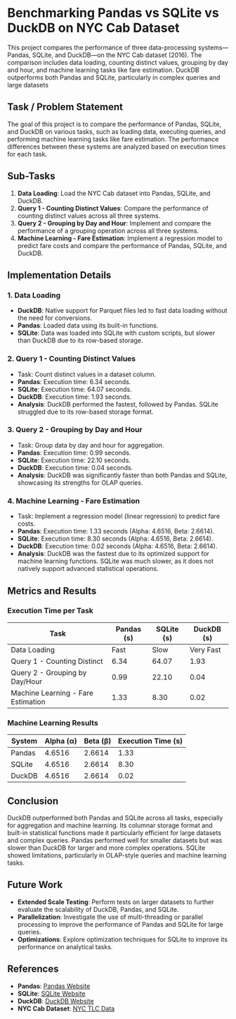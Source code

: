 # Benchmarking Pandas vs SQLite vs DuckDB on NYC Cab Dataset
 This project compares the performance of three data-processing systems—Pandas, SQLite, and DuckDB—on the NYC Cab dataset (2016). The comparison includes data loading, counting distinct values, grouping by day and hour, and machine learning tasks like fare estimation. DuckDB outperforms both Pandas and SQLite, particularly in complex queries and large datasets

## Task / Problem Statement  
The goal of this project is to compare the performance of Pandas, SQLite, and DuckDB on various tasks, such as loading data, executing queries, and performing machine learning tasks like fare estimation. The performance differences between these systems are analyzed based on execution times for each task.

## Sub-Tasks  
1. **Data Loading**: Load the NYC Cab dataset into Pandas, SQLite, and DuckDB.  
2. **Query 1 - Counting Distinct Values**: Compare the performance of counting distinct values across all three systems.  
3. **Query 2 - Grouping by Day and Hour**: Implement and compare the performance of a grouping operation across all three systems.  
4. **Machine Learning - Fare Estimation**: Implement a regression model to predict fare costs and compare the performance of Pandas, SQLite, and DuckDB.

## Implementation Details  
### 1. **Data Loading**  
   - **DuckDB**: Native support for Parquet files led to fast data loading without the need for conversions.
   - **Pandas**: Loaded data using its built-in functions.
   - **SQLite**: Data was loaded into SQLite with custom scripts, but slower than DuckDB due to its row-based storage.

### 2. **Query 1 - Counting Distinct Values**  
   - Task: Count distinct values in a dataset column.  
   - **Pandas**: Execution time: 6.34 seconds.  
   - **SQLite**: Execution time: 64.07 seconds.  
   - **DuckDB**: Execution time: 1.93 seconds.  
   - **Analysis**: DuckDB performed the fastest, followed by Pandas. SQLite struggled due to its row-based storage format.

### 3. **Query 2 - Grouping by Day and Hour**  
   - Task: Group data by day and hour for aggregation.  
   - **Pandas**: Execution time: 0.99 seconds.  
   - **SQLite**: Execution time: 22.10 seconds.  
   - **DuckDB**: Execution time: 0.04 seconds.  
   - **Analysis**: DuckDB was significantly faster than both Pandas and SQLite, showcasing its strengths for OLAP queries.

### 4. **Machine Learning - Fare Estimation**  
   - Task: Implement a regression model (linear regression) to predict fare costs.  
   - **Pandas**: Execution time: 1.33 seconds (Alpha: 4.6516, Beta: 2.6614).  
   - **SQLite**: Execution time: 8.30 seconds (Alpha: 4.6516, Beta: 2.6614).  
   - **DuckDB**: Execution time: 0.02 seconds (Alpha: 4.6516, Beta: 2.6614).  
   - **Analysis**: DuckDB was the fastest due to its optimized support for machine learning functions. SQLite was much slower, as it does not natively support advanced statistical operations.

## Metrics and Results

### **Execution Time per Task**

| Task                          | Pandas (s)   | SQLite (s)   | DuckDB (s)   |
|-------------------------------|--------------|--------------|--------------|
| Data Loading                   | Fast         | Slow         | Very Fast    |
| Query 1 - Counting Distinct    | 6.34         | 64.07        | 1.93         |
| Query 2 - Grouping by Day/Hour | 0.99         | 22.10        | 0.04         |
| Machine Learning - Fare Estimation | 1.33       | 8.30         | 0.02         |

### **Machine Learning Results**

| System     | Alpha (α) | Beta (β) | Execution Time (s) |
|------------|-----------|----------|--------------------|
| Pandas     | 4.6516    | 2.6614   | 1.33               |
| SQLite     | 4.6516    | 2.6614   | 8.30               |
| DuckDB     | 4.6516    | 2.6614   | 0.02               |

## Conclusion  
DuckDB outperformed both Pandas and SQLite across all tasks, especially for aggregation and machine learning. Its columnar storage format and built-in statistical functions made it particularly efficient for large datasets and complex queries. Pandas performed well for smaller datasets but was slower than DuckDB for larger and more complex operations. SQLite showed limitations, particularly in OLAP-style queries and machine learning tasks.

## Future Work  
- **Extended Scale Testing**: Perform tests on larger datasets to further evaluate the scalability of DuckDB, Pandas, and SQLite.  
- **Parallelization**: Investigate the use of multi-threading or parallel processing to improve the performance of Pandas and SQLite for large queries.  
- **Optimizations**: Explore optimization techniques for SQLite to improve its performance on analytical tasks.

## References  
- **Pandas**: [Pandas Website](https://pandas.pydata.org/)  
- **SQLite**: [SQLite Website](https://www.sqlite.org/index.html)  
- **DuckDB**: [DuckDB Website](https://duckdb.org/)  
- **NYC Cab Dataset**: [NYC TLC Data](https://www1.nyc.gov/site/tlc/about/tlc-trip-record-data.page)

